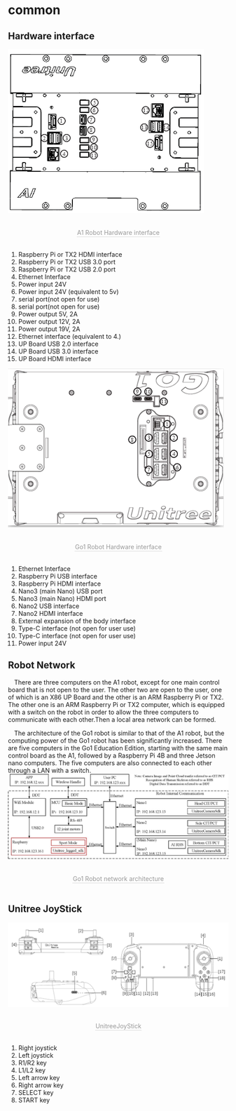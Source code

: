 # common

## Hardware interface 
![A1 Robot Hardware interface](../../images/A1_hardware_interface.png)
<center>
<br>
<div style="color:orange; border-bottom: 0.1px solid #d9d9d9;
display: inline-block;
color: #999;
padding: 1px;">A1 Robot Hardware interface</div>
</center>
<br>

1. Raspberry Pi or TX2 HDMI interface 
2. Raspberry Pi or TX2 USB 3.0 port 
3. Raspberry Pi or TX2 USB 2.0 port
4. Ethernet Interface
5. Power input 24V
6. Power input 24V (equivalent to 5v)
7. serial port(not open for use)
8. serial port(not open for use)
9. Power output 5V, 2A
10. Power output 12V, 2A
11. Power output 19V, 2A
12. Ethernet interface (equivalent to 4.)
13. UP Board USB 2.0 interface
14. UP Board USB 3.0 interface
15. UP Board HDMI interface

![Go1 Robot Hardware interface](../../images/Go1_hardware_interface.png)
<center>
<br>
<div style="color:orange; border-bottom: 0.1px solid #d9d9d9;
display: inline-block;
color: #999;
padding: 1px;">Go1 Robot Hardware interface</div>
</center>
<br>

1. Ethernet Interface
2. Raspberry Pi USB interface
3. Raspberry Pi HDMI interface
4. Nano3 (main Nano) USB port
5. Nano3 (main Nano) HDMI port
6. Nano2 USB interface
7. Nano2 HDMI interface
8. External expansion of the body interface
9. Type-C interface (not open for user use)
10. Type-C interface (not open for user use)
11. Power input 24V

## Robot Network
&emsp;There are three computers on the A1 robot, except for one main control board that is not open to the user.
The other two are open to the user, one of which is an X86 UP Board and the other is an ARM Raspberry Pi or TX2.
The other one is an ARM Raspberry Pi or TX2 computer, which is equipped with a switch on the robot in order to allow the three computers to communicate with each other.Then a local area network can be formed.

&emsp;The architecture of the Go1 robot is similar to that of the A1 robot, but the computing power of the Go1 robot has been significantly increased.
There are five computers in the Go1 Education Edition, starting with the same main control board as the A1, followed by a Raspberry Pi 4B and three Jetson nano computers.
The five computers are also connected to each other through a LAN with a switch.
![Go1 Robot network architecture](../../images/Go1_Network.jpeg)
<center>
<br>
<div style="color:orange; border-bottom: 0.1px solid #d9d9d9;
display: inline-block;
color: #999;
padding: 1px;">Go1 Robot network architecture</div>
</center>
<br>

## Unitree JoyStick
![UnitreeJoyStick](../../images/joyStick.png)
<center>
<br>
<div style="color:orange; border-bottom: 0.1px solid #d9d9d9;
display: inline-block;
color: #999;
padding: 1px;">UnitreeJoyStick</div>
</center>
<br>

1. Right joystick
2. Left joystick
3. R1/R2 key
4. L1/L2 key
5. Left arrow key
6. Right arrow key
7. SELECT key
8. START key